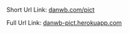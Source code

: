 Short Url Link: [danwb.com/pict]('https://danwb.com/pict')

Full Url Link: [danwb-pict.herokuapp.com]('https://danwb-pict.herokuapp.com/')